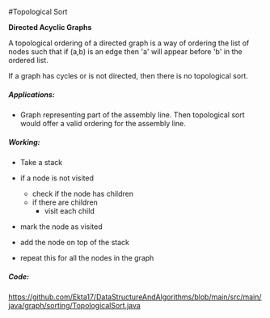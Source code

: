 #Topological Sort

**Directed Acyclic Graphs** 

A topological ordering of a directed graph is a way of ordering the list of nodes such that 
if (a,b) is an edge then 'a' will appear before 'b' in the ordered list. 

If a graph has cycles or is not directed, then there is no topological sort.

##### Applications:

- Graph representing part of the assembly line. Then topological sort would offer 
  a valid ordering for the assembly line.

##### Working:

- Take a stack 
- if a node is not visited
    - check if the node has children
    - if there are children
      - visit each child
      
- mark the node as visited
- add the node on top of the stack
- repeat this for all the nodes in the graph

##### Code:

https://github.com/Ekta17/DataStructureAndAlgorithms/blob/main/src/main/java/graph/sorting/TopologicalSort.java

